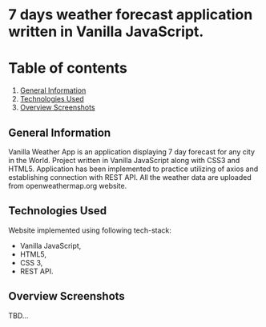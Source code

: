 # 7 days weather forecast application written in Vanilla JavaScript.

# Table of contents

1. [General Information](#general-info)
2. [Technologies Used](#technologies)
3. [Overview Screenshots](#screenshots)

## General Information <a name="general-info"></a>

Vanilla Weather App is an application displaying 7 day forecast for any city in the World. Project written in Vanilla JavaScript along with CSS3 and HTML5. Application has been implemented to practice utilizing of axios and establishing connection with REST API. All the weather data are uploaded from openweathermap.org website.

## Technologies Used <a name="technologies"></a>

Website implemented using following tech-stack:

- Vanilla JavaScript,
- HTML5,
- CSS 3,
- REST API.

## Overview Screenshots <a name="screenshots"></a>

TBD...
